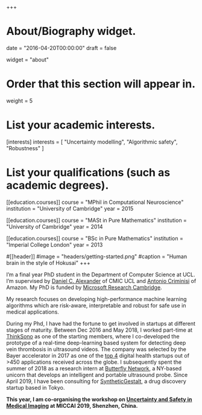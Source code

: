 +++
# About/Biography widget.

date = "2016-04-20T00:00:00"
draft = false

widget = "about"

# Order that this section will appear in.
weight = 5

# List your academic interests.
[interests]
  interests = [
    "Uncertainty modelling",
    "Algorithmic safety",
    "Robustness"
  ]

# List your qualifications (such as academic degrees).
[[education.courses]]
  course = "MPhil in Computational Neuroscience"
  institution = "University of Cambridge"
  year = 2015

[[education.courses]]
  course = "MASt in Pure Mathematics"
  institution = "University of Cambridge"
  year = 2014
 
[[education.courses]]
  course = "BSc in Pure Mathematics"
  institution = "Imperial College London"
  year = 2013

#[[header]]
#image = "headers/getting-started.png"
#caption = "Human brain in the style of Hokusai"
+++

I’m a final year PhD student in the Department of Computer Science at UCL. I’m supervised by [Daniel C. Alexander](http://www0.cs.ucl.ac.uk/staff/d.alexander/) of CMIC UCL and [Antonio Criminisi](https://scholar.google.co.uk/citations?user=YHmzvmMAAAAJ&hl=en) of Amazon. My PhD is funded by [Microsoft Research Cambridge](https://www.microsoft.com/en-us/research/lab/microsoft-research-cambridge/).

My research focuses on developing high-performance machine learning algorithms which are risk-aware, interpretable and robust for safe use in medical applications. 

During my Phd, I have had the fortune to get involved in startups at different stages of maturity. Between Dec 2016 and May 2018, I worked part-time at [ThinkSono](https://thinksono.com/) as one of the starting members, where I co-developed the prototype of a real-time deep-learning based system for detecting deep vein thrombosis in ultrasound videos. The company was selected by the Bayer accelerator in 2017 as one of the [top 4](https://www.bayer.co.uk/en/media/latest-news/bayer-welcomes-new-digital-health-talents-in-2017-grants4apps-accelerator-program-in-berlin.php) digital health startups out of >450 applications received across the globe. I subsequently spent the summer of 2018 as a research intern at [Butterfly Network](https://www.forbes.com/sites/matthewherper/2018/09/27/aiming-to-revolutionize-medical-ultrasound-butterfly-raises-250-million-at-a-125-billion-valuation/), a NY-based unicorn that develops an intelligent and portable ultrasound probe. Since April 2019, I have been consulting for [SyntheticGestalt](https://www.syntheticgestalt.com/), a drug discovery startup based in Tokyo.   

**This year, I am co-organising the workshop on [Uncertainty and Safety in Medical Imaging](https://unsure.miccai.ethz.ch/) at MICCAI 2019, Shenzhen, China.**
